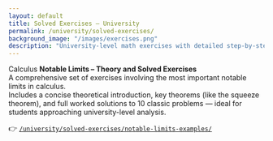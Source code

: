```yaml
---
layout: default
title: Solved Exercises – University
permalink: /university/solved-exercises/
background_image: "/images/exercises.png"
description: "University-level math exercises with detailed step-by-step solutions. Ideal for exam preparation and independent study."
---
```


Calculus
**Notable Limits – Theory and Solved Exercises**  
A comprehensive set of exercises involving the most important notable limits in calculus.  
Includes a concise theoretical introduction, key theorems (like the squeeze theorem), and full worked solutions to 10 classic problems — ideal for students approaching university-level analysis.

👉 [`/university/solved-exercises/notable-limits-examples/`](/university/solved-exercises/notable-limits-examples/)
